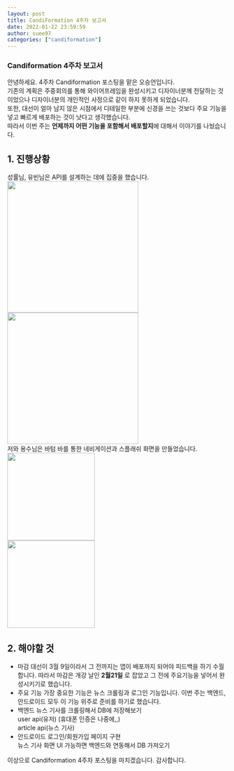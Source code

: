 ```yaml
---
layout: post
title: CandiFormation 4주차 보고서
date: 2022-01-22 23:59:59
author: suee97
categories: ["candiformation"]
---
```


### Candiformation 4주차 보고서
안녕하세요. 4주차 Candiformation 포스팅을 맡은 오승언입니다.  
기존의 계획은 주중회의를 통해 와이어프레임을 완성시키고 디자이너분께 전달하는 것이었으나 디자이너분의 개인적인 사정으로 같이 하지 못하게 되었습니다.  
또한, 대선이 얼마 남지 않은 시점에서 디테일한 부분에 신경을 쓰는 것보다 주요 기능을 넣고 빠르게 배포하는 것이 낫다고 생각했습니다.  
따라서 이번 주는 **언제까지 어떤 기능을 포함해서 배포할지**에 대해서 이야기를 나눴습니다.  

## 1. 진행상황
성률님, 유빈님은 API를 설계하는 데에 집중을 했습니다.  
<img src="https://images.velog.io/images/suee97/post/07d0b6f6-eaa9-44da-a4c3-53efad609d40/4-1.PNG" width=300/>  
<img src="https://images.velog.io/images/suee97/post/15c23a52-d78b-48c1-878d-13251b4a423e/4-4.PNG" width=300/>  
저와 용수님은 바텀 바를 통한 네비게이션과 스플래쉬 화면을 만들었습니다.  
<img src="https://images.velog.io/images/suee97/post/31c0dd7b-fa5a-4b9c-8338-005a23ac2071/4-2.png" width=200/>  
<img src="https://images.velog.io/images/suee97/post/3014a595-6df8-4721-b853-047b37ac38d6/4-3.png" width=200/>    

## 2. 해야할 것
- 마감
대선이 3월 9일이라서 그 전까지는 앱이 배포까지 되어야 피드백을 하기 수월합니다. 따라서 마감은 개강 날인 **2월21일** 로 잡았고 그 전에 주요기능을 넣어서 완성시키기로 했습니다.  
- 주요 기능
가장 중요한 기능은 뉴스 크롤링과 로그인 기능입니다. 이번 주는 백엔드, 안드로이드 모두 이 기능 위주로 준비를 하기로 했습니다.
- 백엔드
뉴스 기사를 크롤링해서 DB에 저장해보기  
user api(유저) (휴대폰 인증은 나중에,,)  
article api(뉴스 기사)  
- 안드로이드
로그인/회원가입 페이지 구현  
뉴스 기사 화면 UI
가능하면 백엔드와 연동해서 DB 가져오기
  
이상으로 Candiformation 4주차 포스팅을 마치겠습니다. 감사합니다. 